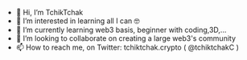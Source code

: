 - 👋 Hi, I’m TchikTchak
- 👀 I’m interested in learning all I can 🤓
- 🌱 I’m currently learning web3 basis, beginner with coding,3D,...
- 💞️ I’m looking to collaborate on creating a large web3's community
- 📫 How to reach me, on Twitter: tchiktchak.crypto ( @tchiktchakC )

<!---
TchikTchakX/TchikTchakX is a ✨ special ✨ repository because its `README.md` (this file) appears on your GitHub profile.
You can click the Preview link to take a look at your changes.
--->

